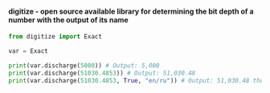 #### digitize - open source available library for determining the bit depth of a number with the output of its name

```python
from digitize import Exact

var = Exact

print(var.discharge(5000)) # Output: 5,000
print(var.discharge(51030.4853)) # Output: 51,030.48
print(var.discharge(51030.4853, True, "en/ru")) # Output: 51,030.48 thousand